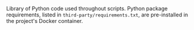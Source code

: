 Library of Python code used throughout scripts.
Python package requirements, listed in `third-party/requirements.txt`, are pre-installed in the project's Docker container.
